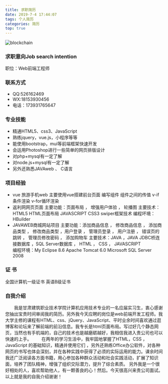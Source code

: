 ```yaml
---
title: 求职简历
date: 2019-7-4 17:44:07
tags: 个人简历
categories: 简历
top: true
---
```

![blockchain](https://augostar.github.io/augostar.gethub.io/images/150256440.jpg "杨富国")
### 求职意向Job search intention
职位：Web前端工程师
### 联系方式
+ QQ:526162469
+ WX:18153930456
+ 电话：173931765647
### 专业技能 
+ 精通HTML5、css3、JavaScript
+ 熟练jquery，vue.js，小程序等等
+ 能使用bootstrap，mui等前端框架快速开发
+ 会运用Photoshop进行一些简单的网页排版设计
+ 对php+mysql有一定了解
+ 对node.js+mysql有一定了解
+ 另外还熟悉JAVAweb 、 C语言
### 项目经验

+ vue 旅游手机web
主要使用vue搭建前台页面 编写组件 组件之间的传值
v-if条件渲染
v-for循环渲染
+ 返利网网页页面
主要功能：页面布局 ， 增强用户体验  ， 轮播图
主要技术：HTML5  HTML页面布局  JAVASCRIPT  CSS3   swiper框架技术
编程坏境：HBuilder
+ JAVAWEB商城网站项目
主要功能：添加商品信息 ， 修改商品信息 ， 添加商品类型 ， 修改商品类型 ，用户登录 ， 管理员登录 ， 用户注册 ， 错误页的跳转 ， 管理员修改密码 ， 添加购物车 
主要技术：JAVA ，JAVA JDBC桥连接数据库 ，SQL Server数据库 ， HTML  ， CSS  ， JAVASCRIPT   
编程环境：My Eclipse 8.6  Apache Tomcat 6.0   Microsoft SQL Server 2008 

### 证    书

全国计算机一级证书     	英语B级证书     

### 自我介绍
　　我是甘肃建筑职业技术学院计算机应用技术专业的一名应届实习生，衷心感谢您抽出宝贵时间审阅我的简历。另外我今天应聘的岗位是web前端开发工程师。我大学主修的课程有HTML、css、jQuery、JavaScript、平时业余时间喜欢通过逛博客和论坛来了解前端的前沿信息。我专长是html页面布局。写过好几个静态网页，当然也有手机端的，自己的技术也是越磨砺越好，我相信我进入贵公司也可以快速的上手。
　　在两年的学习生活中，我牢固地掌握了HTML，CSS ，JavaScript 的基础知识，精通并使用它们 ，另外还熟练Office办公软件，对各种网页的书写也体会深刻，并在各种实践中获得了必须的实际运用的能力。课余时间我还广泛阅读各方面书籍，用心参加各种群众活动和社会实践活动，扩展了知识面，培养了团队精神，增强了组织交际潜力，提升了综合素质。
另外我是一个很好相处的人，喜欢帮助他人，有一颗善良的心！然后。今天很高兴来贵公司面试。以上就是我的自我介绍谢谢！

